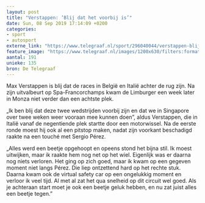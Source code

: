 ```yaml
---
layout: post
title: "Verstappen: ’Blij dat het voorbij is’"
date: Sun, 08 Sep 2019 17:14:09 +0200
categories: 
- sport 
- autosport 
externe_link: "https://www.telegraaf.nl/sport/296040044/verstappen-blij-dat-het-voorbij-is"
feature_image: "https://www.telegraaf.nl/images/1200x630/filters:format(jpeg):quality(80)/cdn-kiosk-api.telegraaf.nl/c077d938-d257-11e9-bef6-02d1dbdc35d1.jpg"
aantal: 191
unieke: 135
bron: De Telegraaf
---
```


<p class="intro">Max Verstappen is blij dat de races in België en Italië achter de rug zijn. Na zijn uitvalbeurt op Spa-Francorchamps kwam de Limburger een week later in Monza niet verder dan een achtste plek.</p> <p>„Ik ben blij dat deze twee wedstrijden voorbij zijn en dat we in Singapore over twee weken weer vooraan mee kunnen doen”, aldus Verstappen, die in Italië vanaf de negentiende plek startte door een motorwissel. Na de eerste ronde moest hij ook al een pitstop maken, nadat zijn voorkant beschadigd raakte na een touché met Sergio Pérez.</p><p>„Alles werd een beetje opgehoopt en opeens stond het bijna stil. Ik moest uitwijken, maar ik raakte hem nog net op het wiel. Eigenlijk was er daarna nog niets verloren. Het ging op zich goed, maar ik kwam op een gegeven moment niet langs Pérez. Die liep ontzettend hard op het rechte stuk. Daarna kwam ook de virtual safety car op een ongelukkig moment en verloor ik veel tijd. Al met al zat het qua snelheid op dit circuit wel goed. Als je achteraan start moet je ook een beetje geluk hebben, en nu zat juist alles een beetje tegen.”</p>
